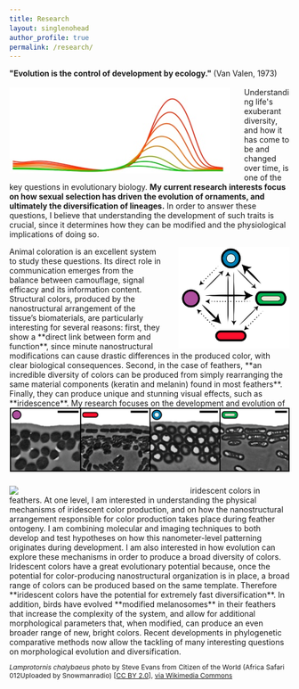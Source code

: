 ```yaml
---
title: Research
layout: singlenohead
author_profile: true
permalink: /research/
---
```

**"Evolution is the control of development by ecology."**  (Van Valen, 1973)  
<br>
<img align="left" style="padding-right:25px" src="/images/specs.jpg">
Understanding life's exuberant diversity, and how it has come to be and changed over time, is one of the key questions in evolutionary biology. **My current research interests focus on how sexual selection has driven the evolution of ornaments, and ultimately the diversification of lineages.** In order to answer these questions, I believe that understanding the development of such traits is crucial, since it determines how they can be modified and the physiological implications of doing so. 

<img align="right" style="padding-left:25px; width:200px" src="/images/transitions.png">
Animal coloration is an excellent system to study these questions. Its direct role in communication emerges from the balance between camouflage, signal efficacy and its information content. Structural colors, produced by the nanostructural arrangement of the tissue’s biomaterials, are particularly interesting for several reasons: first, they show a **direct link between form and function**, since minute nanostructural modifications can cause drastic differences in the produced color, with clear biological consequences. Second, in the case of feathers, **an incredible diversity of colors can be produced from simply rearranging the same material components (keratin and melanin) found in most feathers**. Finally, they can produce unique and stunning visual effects, such as **iridescence**.

<img align="left" style="padding-bottom:25px" src="/images/melanos.png">
<img align="left" style="padding-right:25px; width:300px" src="https://upload.wikimedia.org/wikipedia/commons/8/8d/Lamprotornis_chalybaeus_-Kruger_National_Park%2C_South_Africa-8.jpg">
My research focuses on the development and evolution of iridescent colors in feathers. At one level, I am interested in understanding the physical mechanisms of iridescent color production, and on how the nanostructural arrangement responsible for color production takes place during feather ontogeny. I am combining molecular and imaging techniques to both develop and test hypotheses on how this nanometer-level patterning originates during development. I am also interested in how evolution can explore these mechanisms in order to produce a broad diversity of colors. Iridescent colors have a great evolutionary potential because, once the potential for color-producing nanostructural organization is in place, a broad range of colors can be produced based on the same template. Therefore **iridescent colors have the potential for extremely fast diversification**. In addition, birds have evolved **modified melanosomes** in their feathers that increase the complexity of the system, and allow for additional morphological parameters that, when modified, can produce an even broader range of new, bright colors. Recent developments in phylogenetic comparative methods now allow the tackling of many interesting questions on morphological evolution and diversification.

<p style="font-size:12px"> <i>Lamprotornis chalybaeus</i> photo by Steve Evans from Citizen of the World (Africa Safari 012Uploaded by Snowmanradio) [<a href="http://creativecommons.org/licenses/by/2.0">CC BY 2.0</a>], <a href="https://commons.wikimedia.org/wiki/File%3ALamprotornis_chalybaeus_-Kruger_National_Park%2C_South_Africa-8.jpg">via Wikimedia Commons</a></p>